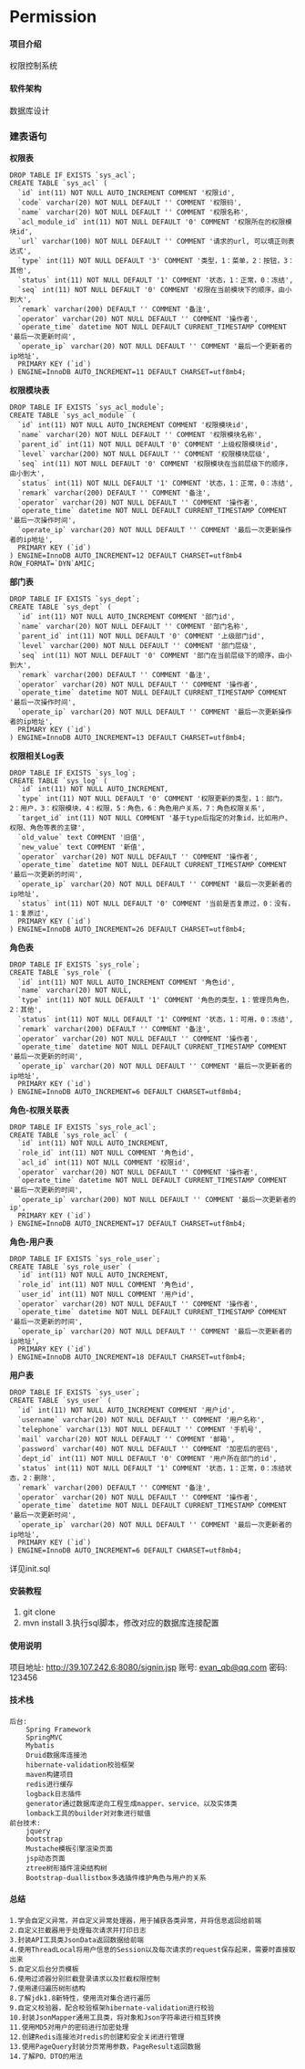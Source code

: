 # Permission

#### 项目介绍
权限控制系统

#### 软件架构
数据库设计

### 建表语句


 **权限表** 

```
DROP TABLE IF EXISTS `sys_acl`;
CREATE TABLE `sys_acl` (
  `id` int(11) NOT NULL AUTO_INCREMENT COMMENT '权限id',
  `code` varchar(20) NOT NULL DEFAULT '' COMMENT '权限码',
  `name` varchar(20) NOT NULL DEFAULT '' COMMENT '权限名称',
  `acl_module_id` int(11) NOT NULL DEFAULT '0' COMMENT '权限所在的权限模块id',
  `url` varchar(100) NOT NULL DEFAULT '' COMMENT '请求的url, 可以填正则表达式',
  `type` int(11) NOT NULL DEFAULT '3' COMMENT '类型，1：菜单，2：按钮，3：其他',
  `status` int(11) NOT NULL DEFAULT '1' COMMENT '状态，1：正常，0：冻结',
  `seq` int(11) NOT NULL DEFAULT '0' COMMENT '权限在当前模块下的顺序，由小到大',
  `remark` varchar(200) DEFAULT '' COMMENT '备注',
  `operator` varchar(20) NOT NULL DEFAULT '' COMMENT '操作者',
  `operate_time` datetime NOT NULL DEFAULT CURRENT_TIMESTAMP COMMENT '最后一次更新时间',
  `operate_ip` varchar(20) NOT NULL DEFAULT '' COMMENT '最后一个更新者的ip地址',
  PRIMARY KEY (`id`)
) ENGINE=InnoDB AUTO_INCREMENT=11 DEFAULT CHARSET=utf8mb4;
```


 **权限模块表** 

```
DROP TABLE IF EXISTS `sys_acl_module`;
CREATE TABLE `sys_acl_module` (
  `id` int(11) NOT NULL AUTO_INCREMENT COMMENT '权限模块id',
  `name` varchar(20) NOT NULL DEFAULT '' COMMENT '权限模块名称',
  `parent_id` int(11) NOT NULL DEFAULT '0' COMMENT '上级权限模块id',
  `level` varchar(200) NOT NULL DEFAULT '' COMMENT '权限模块层级',
  `seq` int(11) NOT NULL DEFAULT '0' COMMENT '权限模块在当前层级下的顺序，由小到大',
  `status` int(11) NOT NULL DEFAULT '1' COMMENT '状态，1：正常，0：冻结',
  `remark` varchar(200) DEFAULT '' COMMENT '备注',
  `operator` varchar(20) NOT NULL DEFAULT '' COMMENT '操作者',
  `operate_time` datetime NOT NULL DEFAULT CURRENT_TIMESTAMP COMMENT '最后一次操作时间',
  `operate_ip` varchar(20) NOT NULL DEFAULT '' COMMENT '最后一次更新操作者的ip地址',
  PRIMARY KEY (`id`)
) ENGINE=InnoDB AUTO_INCREMENT=12 DEFAULT CHARSET=utf8mb4 ROW_FORMAT=`DYN`AMIC;
```


 **部门表** 

```
DROP TABLE IF EXISTS `sys_dept`;
CREATE TABLE `sys_dept` (
  `id` int(11) NOT NULL AUTO_INCREMENT COMMENT '部门id',
  `name` varchar(20) NOT NULL DEFAULT '' COMMENT '部门名称',
  `parent_id` int(11) NOT NULL DEFAULT '0' COMMENT '上级部门id',
  `level` varchar(200) NOT NULL DEFAULT '' COMMENT '部门层级',
  `seq` int(11) NOT NULL DEFAULT '0' COMMENT '部门在当前层级下的顺序，由小到大',
  `remark` varchar(200) DEFAULT '' COMMENT '备注',
  `operator` varchar(20) NOT NULL DEFAULT '' COMMENT '操作者',
  `operate_time` datetime NOT NULL DEFAULT CURRENT_TIMESTAMP COMMENT '最后一次操作时间',
  `operate_ip` varchar(20) NOT NULL DEFAULT '' COMMENT '最后一次更新操作者的ip地址',
  PRIMARY KEY (`id`)
) ENGINE=InnoDB AUTO_INCREMENT=13 DEFAULT CHARSET=utf8mb4;
```



 **权限相关Log表** 

```
DROP TABLE IF EXISTS `sys_log`;
CREATE TABLE `sys_log` (
  `id` int(11) NOT NULL AUTO_INCREMENT,
  `type` int(11) NOT NULL DEFAULT '0' COMMENT '权限更新的类型，1：部门，2：用户，3：权限模块，4：权限，5：角色，6：角色用户关系，7：角色权限关系',
  `target_id` int(11) NOT NULL COMMENT '基于type后指定的对象id，比如用户、权限、角色等表的主键',
  `old_value` text COMMENT '旧值',
  `new_value` text COMMENT '新值',
  `operator` varchar(20) NOT NULL DEFAULT '' COMMENT '操作者',
  `operate_time` datetime NOT NULL DEFAULT CURRENT_TIMESTAMP COMMENT '最后一次更新的时间',
  `operate_ip` varchar(20) NOT NULL DEFAULT '' COMMENT '最后一次更新者的ip地址',
  `status` int(11) NOT NULL DEFAULT '0' COMMENT '当前是否复原过，0：没有，1：复原过',
  PRIMARY KEY (`id`)
) ENGINE=InnoDB AUTO_INCREMENT=26 DEFAULT CHARSET=utf8mb4;
```



 **角色表** 

```
DROP TABLE IF EXISTS `sys_role`;
CREATE TABLE `sys_role` (
  `id` int(11) NOT NULL AUTO_INCREMENT COMMENT '角色id',
  `name` varchar(20) NOT NULL,
  `type` int(11) NOT NULL DEFAULT '1' COMMENT '角色的类型，1：管理员角色，2：其他',
  `status` int(11) NOT NULL DEFAULT '1' COMMENT '状态，1：可用，0：冻结',
  `remark` varchar(200) DEFAULT '' COMMENT '备注',
  `operator` varchar(20) NOT NULL DEFAULT '' COMMENT '操作者',
  `operate_time` datetime NOT NULL DEFAULT CURRENT_TIMESTAMP COMMENT '最后一次更新的时间',
  `operate_ip` varchar(20) NOT NULL DEFAULT '' COMMENT '最后一次更新者的ip地址',
  PRIMARY KEY (`id`)
) ENGINE=InnoDB AUTO_INCREMENT=6 DEFAULT CHARSET=utf8mb4;
```

 **角色-权限关联表** 

```
DROP TABLE IF EXISTS `sys_role_acl`;
CREATE TABLE `sys_role_acl` (
  `id` int(11) NOT NULL AUTO_INCREMENT,
  `role_id` int(11) NOT NULL COMMENT '角色id',
  `acl_id` int(11) NOT NULL COMMENT '权限id',
  `operator` varchar(20) NOT NULL DEFAULT '' COMMENT '操作者',
  `operate_time` datetime NOT NULL DEFAULT CURRENT_TIMESTAMP COMMENT '最后一次更新的时间',
  `operate_ip` varchar(200) NOT NULL DEFAULT '' COMMENT '最后一次更新者的ip',
  PRIMARY KEY (`id`)
) ENGINE=InnoDB AUTO_INCREMENT=17 DEFAULT CHARSET=utf8mb4;
```


 **角色-用户表** 

```
DROP TABLE IF EXISTS `sys_role_user`;
CREATE TABLE `sys_role_user` (
  `id` int(11) NOT NULL AUTO_INCREMENT,
  `role_id` int(11) NOT NULL COMMENT '角色id',
  `user_id` int(11) NOT NULL COMMENT '用户id',
  `operator` varchar(20) NOT NULL DEFAULT '' COMMENT '操作者',
  `operate_time` datetime NOT NULL DEFAULT CURRENT_TIMESTAMP COMMENT '最后一次更新的时间',
  `operate_ip` varchar(20) NOT NULL DEFAULT '' COMMENT '最后一次更新者的ip地址',
  PRIMARY KEY (`id`)
) ENGINE=InnoDB AUTO_INCREMENT=18 DEFAULT CHARSET=utf8mb4;
```

 **用户表** 

```
DROP TABLE IF EXISTS `sys_user`;
CREATE TABLE `sys_user` (
  `id` int(11) NOT NULL AUTO_INCREMENT COMMENT '用户id',
  `username` varchar(20) NOT NULL DEFAULT '' COMMENT '用户名称',
  `telephone` varchar(13) NOT NULL DEFAULT '' COMMENT '手机号',
  `mail` varchar(20) NOT NULL DEFAULT '' COMMENT '邮箱',
  `password` varchar(40) NOT NULL DEFAULT '' COMMENT '加密后的密码',
  `dept_id` int(11) NOT NULL DEFAULT '0' COMMENT '用户所在部门的id',
  `status` int(11) NOT NULL DEFAULT '1' COMMENT '状态，1：正常，0：冻结状态，2：删除',
  `remark` varchar(200) DEFAULT '' COMMENT '备注',
  `operator` varchar(20) NOT NULL DEFAULT '' COMMENT '操作者',
  `operate_time` datetime NOT NULL DEFAULT CURRENT_TIMESTAMP COMMENT '最后一次更新时间',
  `operate_ip` varchar(20) NOT NULL DEFAULT '' COMMENT '最后一次更新者的ip地址',
  PRIMARY KEY (`id`)
) ENGINE=InnoDB AUTO_INCREMENT=6 DEFAULT CHARSET=utf8mb4;
```

详见init.sql



#### 安装教程

1. git clone 
2. mvn install
3.执行sql脚本，修改对应的数据库连接配置


#### 使用说明

项目地址: http://39.107.242.6:8080/signin.jsp
账号: evan_qb@qq.com
密码: 123456

#### 技术栈
    后台:
        Spring Framework
        SpringMVC
        Mybatis
        Druid数据库连接池
        hibernate-validation校验框架
        maven构建项目    
        redis进行缓存
        logback日志插件
        generator通过数据库逆向工程生成mapper、service、以及实体类
        lomback工具的builder对对象进行赋值
    前台技术:
        jquery
        bootstrap
        Mustache模板引擎渲染页面
        jsp动态页面
        ztree树形插件渲染结构树
        Bootstrap-duallistbox多选插件维护角色与用户的关系

#### 总结
    1.学会自定义异常，并自定义异常处理器，用于捕获各类异常，并将信息返回给前端
    2.自定义拦截器用于处理每次请求并打印日志
    3.封装API工具类JsonData返回数据给前端
    4.使用ThreadLocal将用户信息的Session以及每次请求的request保存起来，需要时直接取出来
    5.自定义后台分页模板
    6.使用过滤器分别拦截登录请求以及拦截权限控制
    7.使用递归遍历树形结构
    8.了解jdk1.8新特性，使用流对集合进行遍历
    9.自定义校验器，配合校验框架hibernate-validation进行校验
    10.封装JsonMapper通用工具类，将对象和Json字符串进行相互转换
    11.使用MD5对用户的密码进行加密处理
    12.创建Redis连接池对redis的创建和安全关闭进行管理
    13.使用PageQuery封装分页常用参数，PageResult返回数据
    14.了解PO、DTO的用法
        
